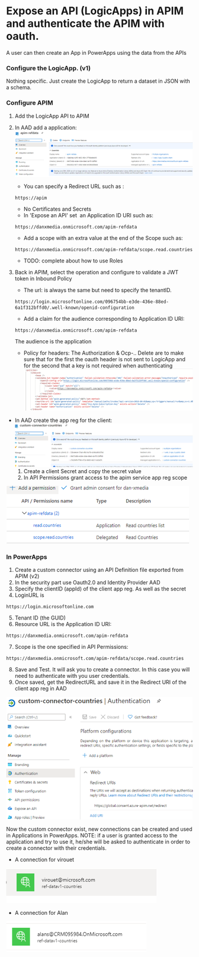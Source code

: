 # Expose an API (LogicApps) in APIM and authenticate the APIM with oauth. 
A user can then create an App in PowerApps using the data from the APIs

### Configure the LogicApp. (v1)
Nothing specific. Just create the LogicApp to return a dataset in JSON with a schema.

### Configure APIM

1. Add the LogicApp API to APIM
2. In AAD add a application:
    ![image](./images/image7.png)
    - You can specify a Redirect URL such as :
    ``` 
    https://apim
    ```
    - No Certificates and Secrets
    - In 'Expose an API' set  an Application ID URI such as:
    ```
    https://danxmedia.onmicrosoft.com/apim-refdata
    ```
    - Add a scope with an extra value at the end of the Scope such as: 
     ```
     https://danxmedia.onmicrosoft.com/apim-refdata/scope.read.countries
     ```
    - TODO: complete about how to
    use Roles
3. Back in APIM, select the operation and configure to validate a JWT token in Inbound Policy
    - The url: is always the same but need to specify the tenantID.
    ```
    https://login.microsoftonline.com/096754bb-e3de-436e-88ed-6a1f312bffd0/.well-known/openid-configuration
    ```
    - Add a claim for the audience corresponding to Application ID URI:
    ```
    https://danxmedia.onmicrosoft.com/apim-refdata
    ```
    The audience is the application
    
    - Policy for headers: The Authorization & Ocp-.. Delete are to make sure that for the first the oauth header is not sent to LogicApp and for the second that a key is not required when authenticating
![image](./images/image6.png)
- In AAD create the app reg for the client:
![image](./images/image5.png)
    1. Create a client Secret and copy the secret value
    2. In API Permissions grant access to the apim service app reg scope

![image](./images/image4.png)

### In PowerApps
   1. Create a custom connector using an API Definition file exported from APIM (v2)
   2. In the security part use Oauth2.0 and Identity Provider AAD
   3. Specify the clientID (appId) of the client app reg. As well as the secret
   4. LoginURL is 
   ```
   https://login.microsoftonline.com
   ```
   
   5. Tenant ID (the GUID)
   6. Resource URL is the Application ID URI: 
   ```
   https://danxmedia.onmicrosoft.com/apim-refdata
   ```
   
   7. Scope is the one specified in API Permissions: 
   ```
   https://danxmedia.onmicrosoft.com/apim-refdata/scope.read.countries
   ```
   
   8. Save and Test. It will ask you to create a connector. In this case you will need to authenticate with you user credentials.
   9. Once saved, get the RedirectURL and save it in the Redirect URI of the client app reg in AAD

![image](./images/image3.png)

Now the custom connector exist, new connections can be created and used in Applications in PowerApps.
NOTE: if a user is granted access to the application and try to use it, he/she will be asked to authenticate in order to create a connector with their credentials.
- A connection for virouet

![image](./images/image2.png)

- A connection for Alan

![image](./images/image1.png)